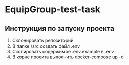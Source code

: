# EquipGroup-test-task

## Инструкция по запуску проекта
1. Склонировать репозиторий
2. В папке /src создать файл .env
3. Скопировать содержимое .env.example в .env
4. В корне проекта выполнить docker-compose up -d